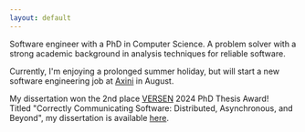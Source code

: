```yaml
---
layout: default
---
```

Software engineer with a PhD in Computer Science.
A problem solver with a strong academic background in analysis techniques for reliable software.

Currently, I'm enjoying a prolonged summer holiday, but will start a new software engineering job at [Axini](https://www.axini.com/en/) in August.

My dissertation won the 2nd place [VERSEN](https://www.versen.nl/) 2024 PhD Thesis Award!
<br />
Titled "Correctly Communicating Software: Distributed, Asynchronous, and Beyond", my dissertation is available [here](https://research.rug.nl/en/publications/correctly-communicating-software-distributed-asynchronous-and-bey).
